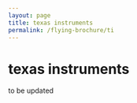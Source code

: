 ```yaml
---
layout: page
title: texas instruments
permalink: /flying-brochure/ti
---
```

# texas instruments

to be updated
